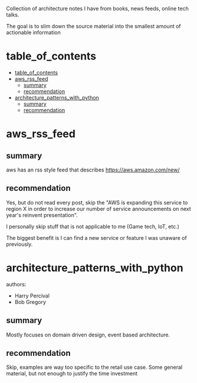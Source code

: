 Collection of architecture notes I have from books, news feeds, online tech talks.

The goal is to slim down the source material into the smallest amount of actionable information

# table_of_contents
- [table_of_contents](#table_of_contents)
- [aws_rss_feed](#aws_rss_feed)
  - [summary](#summary)
  - [recommendation](#recommendation)
- [architecture_patterns_with_python](#architecture_patterns_with_python)
  - [summary](#summary-1)
  - [recommendation](#recommendation-1)

# aws_rss_feed

## summary
aws has an rss style feed that describes
https://aws.amazon.com/new/

## recommendation
Yes, but do not read every post, skip the "AWS is expanding this service to region X in order to increase our number of service announcements on next year's reinvent presentation".

I personally skip stuff that is not applicable to me (Game tech, IoT, etc.)

The biggest benefit is I can find a new service or feature I was unaware of previously.

# architecture_patterns_with_python
authors:
- Harry Percival
- Bob Gregory

## summary 
Mostly focuses on domain driven design, event based architecture.

## recommendation
Skip, examples are way too specific to the retail use case. Some general material, but not enough to justify the time investment
